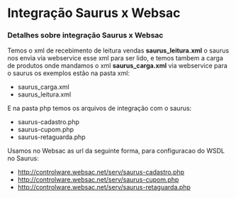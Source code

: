# Integração Saurus x Websac


### Detalhes sobre integração Saurus x Websac
Temos o xml de recebimento de leitura vendas **saurus_leitura.xml** o saurus nos envia via webservice esse xml para ser lido, e temos tambem a carga de produtos onde mandamos o xml **saurus_carga.xml** via webservice para o saurus os exemplos estão na pasta xml:
- saurus_carga.xml
- saurus_leitura.xml

E na pasta php temos os arquivos de integração com o saurus:
- saurus-cadastro.php
- saurus-cupom.php
- saurus-retaguarda.php

Usamos no Websac as url da seguinte forma, para configuracao do WSDL no Saurus:
- http://controlware.websac.net/serv/saurus-cadastro.php
- http://controlware.websac.net/serv/saurus-cupom.php
- http://controlware.websac.net/serv/saurus-retaguarda.php

